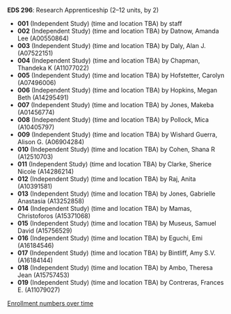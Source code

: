 **EDS 296**: Research Apprenticeship (2–12 units, by 2)

- **001** (Independent Study) (time and location TBA) by staff
- **002** (Independent Study) (time and location TBA) by Datnow, Amanda Lee (A00550864)
- **003** (Independent Study) (time and location TBA) by Daly, Alan J. (A07522151)
- **004** (Independent Study) (time and location TBA) by Chapman, Thandeka K (A11077022)
- **005** (Independent Study) (time and location TBA) by Hofstetter, Carolyn (A07496006)
- **006** (Independent Study) (time and location TBA) by Hopkins, Megan Beth (A14295491)
- **007** (Independent Study) (time and location TBA) by Jones, Makeba (A01456774)
- **008** (Independent Study) (time and location TBA) by Pollock, Mica (A10405797)
- **009** (Independent Study) (time and location TBA) by Wishard Guerra, Alison G. (A06904284)
- **010** (Independent Study) (time and location TBA) by Cohen, Shana R (A12510703)
- **011** (Independent Study) (time and location TBA) by Clarke, Sherice Nicole (A14286214)
- **012** (Independent Study) (time and location TBA) by Raj, Anita (A10391581)
- **013** (Independent Study) (time and location TBA) by Jones, Gabrielle Anastasia (A13252858)
- **014** (Independent Study) (time and location TBA) by Mamas, Christoforos (A15371068)
- **015** (Independent Study) (time and location TBA) by Museus, Samuel David (A15756529)
- **016** (Independent Study) (time and location TBA) by Eguchi, Emi (A16184546)
- **017** (Independent Study) (time and location TBA) by Bintliff, Amy S.V. (A16184144)
- **018** (Independent Study) (time and location TBA) by Ambo, Theresa Jean (A15757453)
- **019** (Independent Study) (time and location TBA) by Contreras, Frances E. (A11079027)

[Enrollment numbers over time](./EDS296.tsv)
